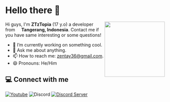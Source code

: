 # Hello there 👋

<img align="right" src="https://media.giphy.com/media/f6hnhHkks8bk4jwjh3/giphy.gif" width="190" height="175" />

Hi guys, I'm **ZTzTopia** (17 y.o) a developer from <img src="https://cdn.discordapp.com/attachments/773831752271527946/912953010408271902/323372.png" width="12" /> **Tangerang, Indonesia**. Contact me if you have same interesting or some questions!
- 🔭 I’m currently working on something cool.
- 💬 Ask me about anything.
- 📫 How to reach me: [zentay36@gmail.com](mailto:zentay36@gmail.com).
- 😄 Pronouns: He/Him

<!--## 🧑‍💻Languages & tools
<div align="left">
 <img src="https://cdn.jsdelivr.net/gh/devicons/devicon@develop/icons/c/c-original.svg" width="32" />
 <img src="https://cdn.jsdelivr.net/gh/devicons/devicon@develop/icons/cplusplus/cplusplus-original.svg" width="32" />
 <img src="https://cdn.jsdelivr.net/gh/devicons/devicon@develop/icons/cmake/cmake-original.svg" width="32" />
 
 <img src="https://cdn.jsdelivr.net/gh/devicons/devicon@develop/icons/csharp/csharp-original.svg" width="32" />
 <img src="https://cdn.jsdelivr.net/gh/devicons/devicon@develop/icons/dot-net/dot-net-plain.svg" width="32" />
 <img src="https://cdn.jsdelivr.net/gh/devicons/devicon@develop/icons/nuget/nuget-original.svg" width="32" />
 
 <img src="https://cdn.jsdelivr.net/gh/devicons/devicon@develop/icons/java/java-original.svg" width="32" />
 <img src="https://cdn.jsdelivr.net/gh/devicons/devicon@develop/icons/kotlin/kotlin-original.svg" width="32" />
 <img src="https://cdn.jsdelivr.net/gh/devicons/devicon@develop/icons/gradle/gradle-plain.svg" width="32" />
 <img src="https://cdn.jsdelivr.net/gh/devicons/devicon@develop/icons/groovy/groovy-original.svg" width="32" />
 
 <img src="https://cdn.jsdelivr.net/gh/devicons/devicon@develop/icons/javascript/javascript-original.svg" width="32" />
 <img src="https://cdn.jsdelivr.net/gh/devicons/devicon@develop/icons/typescript/typescript-original.svg" width="32" />
 <img src="https://cdn.jsdelivr.net/gh/devicons/devicon/icons/eslint/eslint-original.svg" width="32" />
 <img src="https://cdn.jsdelivr.net/gh/devicons/devicon@develop/icons/nodejs/nodejs-original.svg" width="32" />
 <img src="https://cdn.jsdelivr.net/gh/devicons/devicon@develop/icons/npm/npm-original-wordmark.svg" width="32" />
 <img src="https://cdn.jsdelivr.net/gh/devicons/devicon@develop/icons/yarn/yarn-original.svg" width="32" />
 <img src="https://cdn.jsdelivr.net/gh/devicons/devicon@develop/icons/discordjs/discordjs-plain.svg" width="32" />
 
 <img src="https://cdn.jsdelivr.net/gh/devicons/devicon@develop/icons/rust/rust-plain.svg" width="32" />
 
 <img src="https://cdn.jsdelivr.net/gh/devicons/devicon@develop/icons/go/go-original-wordmark.svg" width="32" />
 
 <img src="https://cdn.jsdelivr.net/gh/devicons/devicon@develop/icons/php/php-original.svg" width="32" />
 <img src="https://cdn.jsdelivr.net/gh/devicons/devicon@develop/icons/codeigniter/codeigniter-plain.svg" width="32" />
 <img src="https://cdn.jsdelivr.net/gh/devicons/devicon@develop/icons/laravel/laravel-original.svg" width="32" />
 
 <img src="https://cdn.jsdelivr.net/gh/devicons/devicon@develop/icons/visualstudio/visualstudio-plain.svg" width="32" />
 <img src="https://cdn.jsdelivr.net/gh/devicons/devicon@develop/icons/vscode/vscode-original.svg" width="32" />
 <img src="https://cdn.jsdelivr.net/gh/devicons/devicon@develop/icons/jetbrains/jetbrains-original.svg" width="32" />
 <img src="https://cdn.jsdelivr.net/gh/devicons/devicon@develop/icons/unity/unity-plain.svg" width="32" />
 <img src="https://cdn.jsdelivr.net/gh/devicons/devicon/icons/vim/vim-original.svg" width="32" />
 
 <img src="https://cdn.jsdelivr.net/gh/devicons/devicon@develop/icons/html5/html5-original.svg" width="32" />
 <img src="https://cdn.jsdelivr.net/gh/devicons/devicon@develop/icons/css3/css3-original.svg" width="32" />
 <img src="https://cdn.jsdelivr.net/gh/devicons/devicon@develop/icons/bootstrap/bootstrap-original.svg" width="32" />
 <img src="https://cdn.jsdelivr.net/gh/devicons/devicon@develop/icons/tailwindcss/tailwindcss-plain.svg" width="32" />
 
 <img src="https://cdn.jsdelivr.net/gh/devicons/devicon/icons/lua/lua-original-wordmark.svg" width="32" />
 
 <img src="https://cdn.jsdelivr.net/gh/devicons/devicon@develop/icons/mysql/mysql-original.svg" width="32" />
 <img src="https://cdn.jsdelivr.net/gh/devicons/devicon@develop/icons/redis/redis-original.svg" width="32" />
 <img src="https://cdn.jsdelivr.net/gh/devicons/devicon@develop/icons/mongodb/mongodb-original.svg" width="32" />
 <img src="https://cdn.jsdelivr.net/gh/devicons/devicon@develop/icons/postgresql/postgresql-plain.svg" width="32" />
 
 <img src="https://cdn.jsdelivr.net/gh/devicons/devicon@develop/icons/figma/figma-original.svg" width="32" />
 <img src="https://cdn.jsdelivr.net/gh/devicons/devicon/icons/markdown/markdown-original.svg" width="32" />
</div>

## ⚡ My stats
<div align="left">
    <img width="390" alt="🦑" src="https://github.com/ZTzTopia/ZTzTopia/blob/master/metrics.plugin.activity.svg">
    <img width="390" alt="🦑" src="https://github.com/ZTzTopia/ZTzTopia/blob/master/metrics.classic.svg">
    <img width="390" alt="🦑" src="https://github.com/ZTzTopia/ZTzTopia/blob/master/metrics.plugin.wakatime.svg">
    <img width="390" alt="🦑" src="https://github.com/ZTzTopia/ZTzTopia/blob/master/metrics.plugin.leetcode.svg">
</div>-->

## 💻 Connect with me
[![Youtube](https://img.shields.io/badge/-Youtube-c4302b?style=flat-square&logo=youtube&logoColor=white)](https://youtube.com/c/ZTzTopia702)
![Discord](https://img.shields.io/badge/-ztz%232105-7289da?style=flat-square&logo=discord&logoColor=white)
[![Discord Server](https://img.shields.io/badge/-Discord%20Server-7289da?style=flat-square&logo=discord&logoColor=white)](https://discord.gg/W6CssGTTK6)

<!--
**ZTzTopia/ZTzTopia** is a ✨ _special_ ✨ repository because its `README.md` (this file) appears on your GitHub profile.

Here are some ideas to get you started:

- 🔭 I’m currently working on ...
- 🌱 I’m currently learning ...
- 👯 I’m looking to collaborate on ...
- 🤔 I’m looking for help with ...
- 💬 Ask me about ...
- 📫 How to reach me: ...
- 😄 Pronouns: ...
- ⚡ Fun fact: ...
-->
